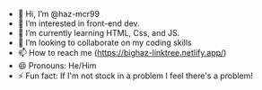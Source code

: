 - 👋 Hi, I’m @haz-mcr99
- 👀 I’m interested in front-end dev.
- 🌱 I’m currently learning HTML, Css, and JS.
- 💞️ I’m looking to collaborate on my coding skills
- 📫 How to reach me (https://bighaz-linktree.netlify.app/)
- 😄 Pronouns: He/Him
- ⚡ Fun fact: If I'm not stock in a problem I feel there's a problem!

<!---
haz-mcr99/haz-mcr99 is a ✨ special ✨ repository because its `README.md` (this file) appears on your GitHub profile.
You can click the Preview link to take a look at your changes.
--->
